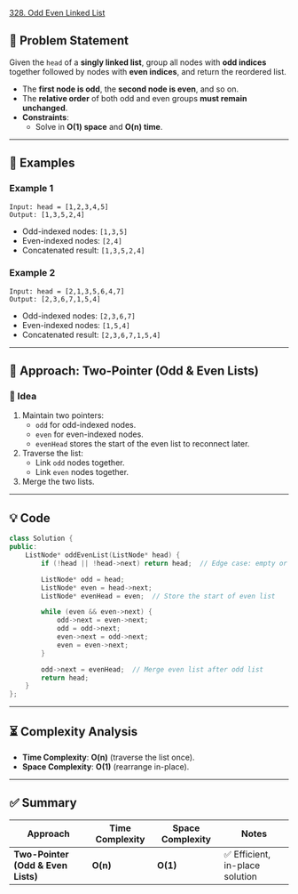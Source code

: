 [328. Odd Even Linked List](https://leetcode.com/problems/odd-even-linked-list/description/?envType=study-plan-v2&envId=leetcode-75)

## **📌 Problem Statement**
Given the `head` of a **singly linked list**, group all nodes with **odd indices** together followed by nodes with **even indices**, and return the reordered list.

- The **first node is odd**, the **second node is even**, and so on.
- The **relative order** of both odd and even groups **must remain unchanged**.
- **Constraints**:
  - Solve in **O(1) space** and **O(n) time**.

---

## **🔹 Examples**
### **Example 1**
```
Input: head = [1,2,3,4,5]
Output: [1,3,5,2,4]
```
- Odd-indexed nodes: `[1,3,5]`
- Even-indexed nodes: `[2,4]`
- Concatenated result: `[1,3,5,2,4]`

### **Example 2**
```
Input: head = [2,1,3,5,6,4,7]
Output: [2,3,6,7,1,5,4]
```
- Odd-indexed nodes: `[2,3,6,7]`
- Even-indexed nodes: `[1,5,4]`
- Concatenated result: `[2,3,6,7,1,5,4]`

---

## **🚀 Approach: Two-Pointer (Odd & Even Lists)**
### **🔑 Idea**
1. Maintain two pointers:
   - `odd` for odd-indexed nodes.
   - `even` for even-indexed nodes.
   - `evenHead` stores the start of the even list to reconnect later.
2. Traverse the list:
   - Link `odd` nodes together.
   - Link `even` nodes together.
3. Merge the two lists.

---

## **💡 Code**
```cpp
class Solution {
public:
    ListNode* oddEvenList(ListNode* head) {
        if (!head || !head->next) return head;  // Edge case: empty or single-node list

        ListNode* odd = head;
        ListNode* even = head->next;
        ListNode* evenHead = even;  // Store the start of even list

        while (even && even->next) {
            odd->next = even->next;
            odd = odd->next;
            even->next = odd->next;
            even = even->next;
        }

        odd->next = evenHead;  // Merge even list after odd list
        return head;
    }
};
```

---

## **⏳ Complexity Analysis**
- **Time Complexity**: **O(n)** (traverse the list once).
- **Space Complexity**: **O(1)** (rearrange in-place).

---

## **✅ Summary**
| Approach | Time Complexity | Space Complexity | Notes |
|----------|---------------|----------------|-------|
| **Two-Pointer (Odd & Even Lists)** | **O(n)** | **O(1)** | ✅ Efficient, in-place solution |

